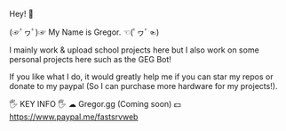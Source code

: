 Hey! 👋

(☞ﾟヮﾟ)☞ My Name is Gregor. ☜(ﾟヮﾟ☜)

I mainly work & upload school projects here but I also work on some personal projects here such as the GEG Bot!


If you like what I do, it would greatly help me if you can star my repos or donate to my paypal (So I can purchase more hardware for my projects!).


🖐 KEY INFO 🖐
☁ Gregor.gg (Coming soon)
💵 https://www.paypal.me/fastsrvweb
